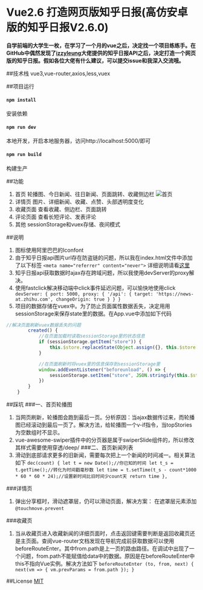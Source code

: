 # Vue2.6 打造网页版知乎日报(高仿安卓版的知乎日报V2.6.0)
   **自学前端的大学生一枚，在学习了一个月的vue之后，决定找一个项目练练手。在GitHub中偶然发现了[izzyleung](https://github.com/izzyleung/ZhihuDailyPurify/wiki/%E7%9F%A5%E4%B9%8E%E6%97%A5%E6%8A%A5-API-%E5%88%86%E6%9E%90)大佬提供的知乎日报API之后，决定打造一个网页版的知乎日报。假如各位大佬有什么建议，可以提交issue和我深入交流哦。**
   
 ##技术栈
   vue3,vue-router,axios,less,vuex
    
 ##项目运行
 #### `npm install`
   安装依赖
      
 #### `npm run dev`
   本地开发，开启本地服务器，访问http://localhost:5000/即可
 
 #### `npm run build`
   构建生产
   
   
 ##功能
 1. 首页
    轮播图、今日新闻、往日新闻、页面跳转、收藏侧边栏
    ![首页](https://github.com/arry-dd/gif/blob/master/%E9%A6%96%E9%A1%B5.gif''首页'')
 2. 详情页
    图片、详细新闻、收藏、点赞、头部透明度变化
 3. 收藏页面
    查看收藏、侧边栏、页面跳转
 4. 评论页面
    查看长短评论、发表评论
 5. 其他
    sessionStorage和vuex存储、夜间模式
     
   
##说明
1. 图标使用阿里巴巴的Iconfont
2. 由于知乎日报api图片url存在防盗链的问题，所以我在index.html文件中添加了以下标签
  `<meta name="referrer" content="never">`
  详细说明请看[这里](https://www.cnblogs.com/dongcanliang/archive/2017/04/01/6655061.html)
3. 知乎日报api获取数据时ajax存在跨域问题，所以我使用devServer的proxy解决。
4. 使用fastclick解决移动端中click事件延迟问题，可以愉快地使用click
  `
  devServer: {
        port: 5000,
        proxy: {
            '/api': {
                target: 'https://news-at.zhihu.com',
                changeOrigin: true
            }
        }
    }`
5. 项目的数据存储在vuex中。为了防止页面属性数据丢失，决定用用sessionStorage来保存state里的数据。在App.vue中添加如下代码
  

  ```javascript
  //解决页面刷新vuex数据丢失的问题
          created() {
              //在页面加载时读取sessionStorage里的状态信息
              if (sessionStorage.getItem("store")) {
                  this.$store.replaceState(Object.assign({}, this.$store.state, JSON.parse(sessionStorage.getItem("store"))))
              }
  
              //在页面刷新时将vuex里的信息保存到sessionStorage里
              window.addEventListener("beforeunload", () => {
                  sessionStorage.setItem("store", JSON.stringify(this.$store.state))
              })
          }
      }
  ```
  
  


##踩坑
###一、首页轮播图
1. 当网页刷新，轮播图会跑到最后一页。分析原因：当ajax数据传过来，而轮播图已经滚动到最后一页了。解决方法，给轮播图一个v-if指令，当topStories为空数组时不显示。
2. vue-awesome-swiper插件中的分页器是属于swiperSlide组件的，所以修改其样式需要使用穿透/deep/
###二、首页新闻列表
1. 滑动到底部请求更多的旧新闻，需要每次把上一个新闻的时间减一。相关算法如下
`dec(count) {
     let t = new Date();//你已知的时间
     let t_s = t.getTime();//转化为时间戳毫秒数
     let time = t.setTime(t_s - count*1000 * 60 * 60 * 24);//设置新时间比旧时间少count天
     return time
},`

###详情页
1. 弹出分享框时，滑动遮罩层，仍可以滑动页面，解决方案：
在遮罩层元素添加`@touchmove.prevent`

###收藏页
1. 当从收藏页进入收藏新闻的详细页面时，点击返回键需要判断是返回收藏页还是主页面。查阅vue-router文档发现在导航完成前获取数据可以使用beforeRouteEnter。其中from.path是上一页的路由路径。在调试中出现了一个问题，from.path不能赋值给data中的数据。原因是在beforeRouteEnter中this不指向Vue实例。解决方法如下
`beforeRouteEnter (to, from, next) {
             next(vm => {
                 vm.prevParams = from.path
             });
         }`

##License
  [MIT](https://opensource.org/licenses/MIT)
